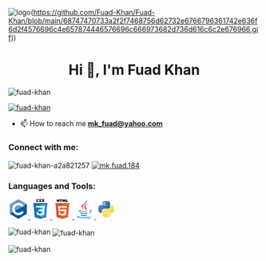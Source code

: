 ![logo]([https://raw.githubusercontent.com/Fuad-Khan/Fuad-Khan/main/102988806-vector-line-web-concept-for-programming-linear-web-banner-for-coding.webp])(https://github.com/Fuad-Khan/Fuad-Khan/blob/main/68747470733a2f2f7468756d62732e6766796361742e636f6d2f4576696c4e657874446576696c666973682d736d616c6c2e676966.gif))
<h1 align="center">Hi 👋, I'm Fuad Khan</h1>
<p align="left"> <img src="https://komarev.com/ghpvc/?username=fuad-khan&label=Profile%20views&color=0e75b6&style=flat" alt="fuad-khan" /> </p>

<p align="left"> <a href="https://github.com/ryo-ma/github-profile-trophy"><img src="https://github-profile-trophy.vercel.app/?username=fuad-khan" alt="fuad-khan" /></a> </p>

- 📫 How to reach me **mk_fuad@yahoo.com**

<h3 align="left">Connect with me:</h3>
<p align="left"
<a href="https://linkedin.com/in/fuad-khan-a2a821257" target="blank"><img align="center" src="https://raw.githubusercontent.com/rahuldkjain/github-profile-readme-generator/master/src/images/icons/Social/linked-in-alt.svg" alt="fuad-khan-a2a821257" height="30" width="40" /></a>
<a href="https://fb.com/mk.fuad.184" target="blank"><img align="center" src="https://raw.githubusercontent.com/rahuldkjain/github-profile-readme-generator/master/src/images/icons/Social/facebook.svg" alt="mk.fuad.184" height="30" width="40" /></a>
</p>

<h3 align="left">Languages and Tools:</h3>
<p align="left"> <a href="https://www.cprogramming.com/" target="_blank" rel="noreferrer"> <img src="https://raw.githubusercontent.com/devicons/devicon/master/icons/c/c-original.svg" alt="c" width="40" height="40"/> </a> <a href="https://www.w3schools.com/css/" target="_blank" rel="noreferrer"> <img src="https://raw.githubusercontent.com/devicons/devicon/master/icons/css3/css3-original-wordmark.svg" alt="css3" width="40" height="40"/> </a> <a href="https://www.w3.org/html/" target="_blank" rel="noreferrer"> <img src="https://raw.githubusercontent.com/devicons/devicon/master/icons/html5/html5-original-wordmark.svg" alt="html5" width="40" height="40"/> </a> <a href="https://www.java.com" target="_blank" rel="noreferrer"> <img src="https://raw.githubusercontent.com/devicons/devicon/master/icons/java/java-original.svg" alt="java" width="40" height="40"/> </a> <a href="https://www.python.org" target="_blank" rel="noreferrer"> <img src="https://raw.githubusercontent.com/devicons/devicon/master/icons/python/python-original.svg" alt="python" width="40" height="40"/> </a> </p>

<p><img align="left" src="https://github-readme-stats.vercel.app/api/top-langs?username=fuad-khan&show_icons=true&locale=en&layout=compact" alt="fuad-khan" /></p>

<p>&nbsp;<img align="center" src="https://github-readme-stats.vercel.app/api?username=fuad-khan&show_icons=true&locale=en" alt="fuad-khan" /></p>

<p><img align="center" src="https://github-readme-streak-stats.herokuapp.com/?user=fuad-khan&" alt="fuad-khan" /></p>
